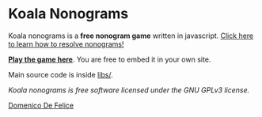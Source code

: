 Koala Nonograms
===============

Koala nonograms is a **free nonogram game** written in javascript.
[Click here to learn how to resolve nonograms!](http://en.wikipedia.org/wiki/Nonogram)

**[Play the game here](http://freenonograms.altervista.org)**.
You are free to embed it in your own site.

Main source code is inside [libs/](https://github.com/DomenicoDeFelice/Koala-Nonograms/tree/master/libs).

*Koala nonograms is free software licensed under the GNU GPLv3 license.*

[Domenico De Felice](http://domenicodefelice.blogspot.com/p/about-me.html)
